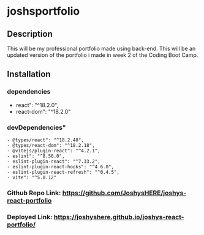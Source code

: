 # joshsportfolio

## Description
This will be my professional portfolio made using back-end. This will be an updated version of the portfolio i made in week 2 of the Coding Boot Camp.

## Installation
  ### dependencies
   - react": "^18.2.0",
   - react-dom": "^18.2.0"
  
  ### devDependencies"
    - @types/react": "^18.2.48",
    - @types/react-dom": "^18.2.18",
    - @vitejs/plugin-react": "^4.2.1",
    - eslint": "^8.56.0",
    - eslint-plugin-react": "^7.33.2",
    - eslint-plugin-react-hooks": "^4.6.0",
    - eslint-plugin-react-refresh": "^0.4.5",
    - vite": "^5.0.12"


### Github Repo Link: https://github.com/JoshysHERE/joshys-react-portfolio

### Deployed Link: https://joshyshere.github.io/joshys-react-portfolio/

